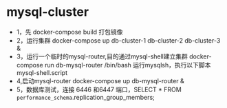 # mysql-cluster


* 1，先  docker-compose build 打包镜像
* 2，运行集群 docker-compose up db-cluster-1 db-cluster-2 db-cluster-3 &
* 3，运行一个临时的mysql-router,目的通过mysql-shell建立集群 docker-compose run db-mysql-router /bin/bash
运行mysqlsh，执行以下脚本mysql-shell.script
* 4,启动mysql-router  docker-compose up db-mysql-router &
* 5，数据库测试，连接 6446 和6447 端口，SELECT * FROM `performance_schema`.replication_group_members;
